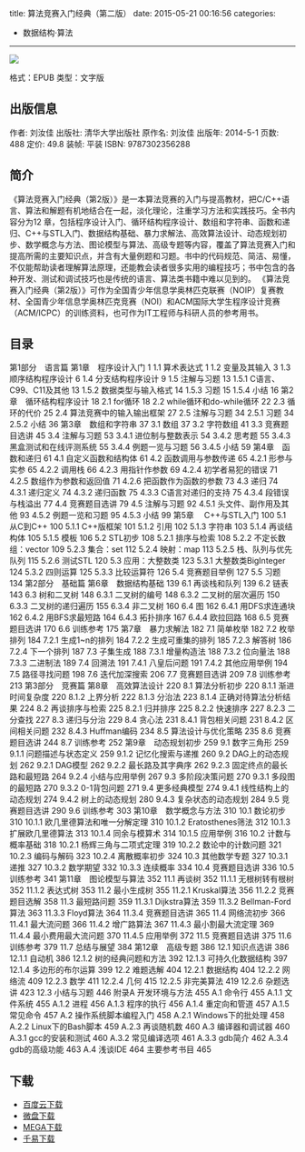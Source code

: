 title: 算法竞赛入门经典（第二版）
date: 2015-05-21 00:16:56
categories:
  - 数据结构·算法
---

![](http://img3.douban.com/lpic/s27299192.jpg)

格式：EPUB
类型：文字版

<!--more-->

## 出版信息 ##

作者: 刘汝佳 
出版社: 清华大学出版社
原作名: 刘汝佳
出版年: 2014-5-1
页数: 488
定价: 49.8
装帧: 平装
ISBN: 9787302356288

## 简介 ##

《算法竞赛入门经典（第2版）》是一本算法竞赛的入门与提高教材，把C/C++语言、算法和解题有机地结合在一起，淡化理论，注重学习方法和实践技巧。全书内容分为12 章，包括程序设计入门、循环结构程序设计、数组和字符串、函数和递归、C++与STL入门、数据结构基础、暴力求解法、高效算法设计、动态规划初步、数学概念与方法、图论模型与算法、高级专题等内容，覆盖了算法竞赛入门和提高所需的主要知识点，并含有大量例题和习题。书中的代码规范、简洁、易懂，不仅能帮助读者理解算法原理，还能教会读者很多实用的编程技巧；书中包含的各种开发、测试和调试技巧也是传统的语言、算法类书籍中难以见到的。
《算法竞赛入门经典（第2版）》可作为全国青少年信息学奥林匹克联赛（NOIP）复赛教材、全国青少年信息学奥林匹克竞赛（NOI）和ACM国际大学生程序设计竞赛（ACM/ICPC）的训练资料，也可作为IT工程师与科研人员的参考用书。

## 目录 ##

第1部分　语言篇
第1章　程序设计入门 1
1.1 算术表达式 1
1.2 变量及其输入 3
1.3 顺序结构程序设计 6
1.4 分支结构程序设计 9
1.5 注解与习题 13
1.5.1 C语言、C99、C11及其他 13
1.5.2 数据类型与输入格式 14
1.5.3 习题 15
1.5.4 小结 16
第2章　循环结构程序设计 18
2.1 for循环 18
2.2 while循环和do-while循环 22
2.3 循环的代价 25
2.4 算法竞赛中的输入输出框架 27
2.5 注解与习题 34
2.5.1 习题 34
2.5.2 小结 36
第3章　数组和字符串 37
3.1 数组 37
3.2 字符数组 41
3.3 竞赛题目选讲 45
3.4 注解与习题 53
3.4.1 进位制与整数表示 54
3.4.2 思考题 55
3.4.3 黑盒测试和在线评测系统 55
3.4.4 例题一览与习题 56
3.4.5 小结 59
第4章　函数和递归 61
4.1 自定义函数和结构体 61
4.2 函数调用与参数传递 65
4.2.1 形参与实参 65
4.2.2 调用栈 66
4.2.3 用指针作参数 69
4.2.4 初学者易犯的错误 71
4.2.5 数组作为参数和返回值 71
4.2.6 把函数作为函数的参数 73
4.3 递归 74
4.3.1 递归定义 74
4.3.2 递归函数 75
4.3.3 C语言对递归的支持 75
4.3.4 段错误与栈溢出 77
4.4 竞赛题目选讲 79
4.5 注解与习题 92
4.5.1 头文件、副作用及其他 93
4.5.2 例题一览和习题 95
4.5.3 小结 99
第5章　 C++与STL入门 100
5.1 从C到C++ 100
5.1.1 C++版框架 101
5.1.2 引用 102
5.1.3 字符串 103
5.1.4 再谈结构体 105
5.1.5 模板 106
5.2 STL初步 108
5.2.1 排序与检索 108
5.2.2 不定长数组：vector 109
5.2.3 集合：set 112
5.2.4 映射：map 113
5.2.5 栈、队列与优先队列 115
5.2.6 测试STL 120
5.3 应用：大整数类 123
5.3.1 大整数类BigInteger 124
5.3.2 四则运算 125
5.3.3 比较运算符 126
5.4 竞赛题目举例 127
5.5 习题 134
第2部分　基础篇
第6章　数据结构基础 139
6.1 再谈栈和队列 139
6.2 链表 143
6.3 树和二叉树 148
6.3.1 二叉树的编号 148
6.3.2 二叉树的层次遍历 150
6.3.3 二叉树的递归遍历 155
6.3.4 非二叉树 160
6.4 图 162
6.4.1 用DFS求连通块 162
6.4.2 用BFS求最短路 164
6.4.3 拓扑排序 167
6.4.4 欧拉回路 168
6.5 竞赛题目选讲 170
6.6 训练参考 175
第7章　暴力求解法 182
7.1 简单枚举 182
7.2 枚举排列 184
7.2.1 生成1~n的排列 184
7.2.2 生成可重集的排列 185
7.2.3 解答树 186
7.2.4 下一个排列 187
7.3 子集生成 188
7.3.1 增量构造法 188
7.3.2 位向量法 188
7.3.3 二进制法 189
7.4 回溯法 191
7.4.1 八皇后问题 191
7.4.2 其他应用举例 194
7.5 路径寻找问题 198
7.6 迭代加深搜索 206
7.7 竞赛题目选讲 209
7.8 训练参考 213
第3部分　竞赛篇
第8章　高效算法设计 220
8.1 算法分析初步 220
8.1.1 渐进时间复杂度 220
8.1.2 上界分析 222
8.1.3 分治法 223
8.1.4 正确对待算法分析结果 224
8.2 再谈排序与检索 225
8.2.1 归并排序 225
8.2.2 快速排序 227
8.2.3 二分查找 227
8.3 递归与分治 229
8.4 贪心法 231
8.4.1 背包相关问题 231
8.4.2 区间相关问题 232
8.4.3 Huffman编码 234
8.5 算法设计与优化策略 235
8.6 竞赛题目选讲 244
8.7 训练参考 252
第9章　动态规划初步 259
9.1 数字三角形 259
9.1.1 问题描述与状态定义 259
9.1.2 记忆化搜索与递推 260
9.2 DAG上的动态规划 262
9.2.1 DAG模型 262
9.2.2 最长路及其字典序 262
9.2.3 固定终点的最长路和最短路 264
9.2.4 小结与应用举例 267
9.3 多阶段决策问题 270
9.3.1 多段图的最短路 270
9.3.2 0-1背包问题 271
9.4 更多经典模型 274
9.4.1 线性结构上的动态规划 274
9.4.2 树上的动态规划 280
9.4.3 复杂状态的动态规划 284
9.5 竞赛题目选讲 290
9.6 训练参考 303
第10章　数学概念与方法 310
10.1 数论初步 310
10.1.1 欧几里德算法和唯一分解定理 310
10.1.2 Eratosthenes筛法 312
10.1.3 扩展欧几里德算法 313
10.1.4 同余与模算术 314
10.1.5 应用举例 316
10.2 计数与概率基础 318
10.2.1 杨辉三角与二项式定理 319
10.2.2 数论中的计数问题 321
10.2.3 编码与解码 323
10.2.4 离散概率初步 324
10.3 其他数学专题 327
10.3.1 递推 327
10.3.2 数学期望 332
10.3.3 连续概率 334
10.4 竞赛题目选讲 336
10.5 训练参考 341
第11章　图论模型与算法 352
11.1 再谈树 352
11.1.1 无根树转有根树 352
11.1.2 表达式树 353
11.2 最小生成树 355
11.2.1 Kruskal算法 356
11.2.2 竞赛题目选解 358
11.3 最短路问题 359
11.3.1 Dijkstra算法 359
11.3.2 Bellman-Ford算法 363
11.3.3 Floyd算法 364
11.3.4 竞赛题目选讲 365
11.4 网络流初步 366
11.4.1 最大流问题 366
11.4.2 增广路算法 367
11.4.3 最小割最大流定理 369
11.4.4 最小费用最大流问题 370
11.4.5 应用举例 372
11.5 竞赛题目选讲 375
11.6 训练参考 379
11.7 总结与展望 384
第12章　高级专题 386
12.1 知识点选讲 386
12.1.1 自动机 386
12.1.2 树的经典问题和方法 392
12.1.3 可持久化数据结构 397
12.1.4 多边形的布尔运算 399
12.2 难题选解 404
12.2.1 数据结构 404
12.2.2 网络流 409
12.2.3 数学 411
12.2.4 几何 415
12.2.5 非完美算法 419
12.2.6 杂题选讲 423
12.3 小结与习题 446
附录A 开发环境与方法 455
A.1 命令行 455
A.1.1 文件系统 455
A.1.2 进程 456
A.1.3 程序的执行 456
A.1.4 重定向和管道 457
A.1.5 常见命令 457
A.2 操作系统脚本编程入门 458
A.2.1 Windows下的批处理 458
A.2.2 Linux下的Bash脚本 459
A.2.3 再谈随机数 460
A.3 编译器和调试器 460
A.3.1 gcc的安装和测试 460
A.3.2 常见编译选项 461
A.3.3 gdb简介 462
A.3.4 gdb的高级功能 463
A.4 浅谈IDE 464
主要参考书目 465

## 下载 ##

+ [百度云下载](http://pan.baidu.com/s/1gdD39yN)
+ [微盘下载](http://vdisk.weibo.com/s/aADaW4YREXCoU)
+ [MEGA下载](https://mega.co.nz/#!KFEAHa5a!gEoJWZu7XEfBnNWkc_H_zdJV-C5X40AfLesMvJ9kUWk)
+ [千易下载](http://1000eb.com/1ggi6)
